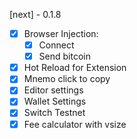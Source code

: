 [next] - 0.1.8

- [x] Browser Injection:
    - [x] Connect
    - [x] Send bitcoin
- [x] Hot Reload for Extension
- [x] Mnemo click to copy
- [x] Editor settings
- [x] Wallet Settings
- [x] Switch Testnet
- [x] Fee calculator with vsize
